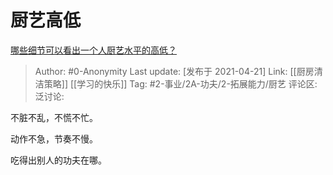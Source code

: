 # 厨艺高低
[哪些细节可以看出一个人厨艺水平的高低？](https://www.zhihu.com/question/455661457/answer/1847029344)

> Author: #0-Anonymity
> Last update: [发布于 2021-04-21]
> Link: [[厨房清洁策略]] [[学习的快乐]]
> Tag: #2-事业/2A-功夫/2-拓展能力/厨艺
> 评论区:
> 泛讨论:

不脏不乱，不慌不忙。

动作不急，节奏不慢。

吃得出别人的功夫在哪。
